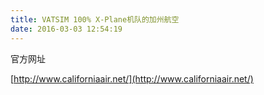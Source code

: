```yaml
---
title: VATSIM 100% X-Plane机队的加州航空
date: 2016-03-03 12:54:19
---
```


官方网址

[http://www.californiaair.net/](http://www.californiaair.net/)
